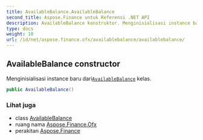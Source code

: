 ```yaml
---
title: AvailableBalance.AvailableBalance
second_title: Aspose.Finance untuk Referensi .NET API
description: AvailableBalance konstruktor. Menginisialisasi instance baru dariAvailableBalance kelas.
type: docs
weight: 10
url: /id/net/aspose.finance.ofx/availablebalance/availablebalance/
---
```

## AvailableBalance constructor

Menginisialisasi instance baru dari[`AvailableBalance`](../) kelas.

```csharp
public AvailableBalance()
```

### Lihat juga

* class [AvailableBalance](../)
* ruang nama [Aspose.Finance.Ofx](../../availablebalance/)
* perakitan [Aspose.Finance](../../../)


